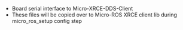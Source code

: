 - Board serial interface to Micro-XRCE-DDS-Client 
- These files will be copied over to Micro-ROS XRCE client lib during micro_ros_setup config step